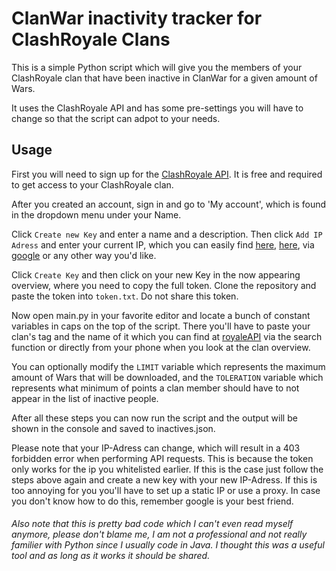 # ClanWar inactivity tracker for ClashRoyale Clans

This is a simple Python script which will give you the members of your ClashRoyale clan that have been inactive in ClanWar for a given amount of Wars.

It uses the ClashRoyale API and has some pre-settings you will have to change so that the script can adpot to your needs.

## Usage

First you will need to sign up for the [ClashRoyale API](https://developer.clashroyale.com/#/register). It is free and required to get access to your ClashRoyale clan.

After you created an account, sign in and go to 'My account', which is found in the dropdown menu under your Name.


Click `Create new Key` and enter a name and a description. Then click `Add IP Adress` and enter your current IP, which you can easily find [here](https://whatismyipaddress.com), [here](https://www.whatismyip.com), via [google](https://www.google.com/search?q=what+is+my+ip) or any other way you'd like.

Click `Create Key` and then click on your new Key in the now appearing overview, where you need to copy the full token. 
Clone the repository and paste the token into `token.txt`. Do not share this token.

Now open main.py in your favorite editor and locate a bunch of constant variables in caps on the top of the script. 
There you'll have to paste your clan's tag and the name of it which you can find at [royaleAPI](https://royaleapi.com/clans) via the search function or directly from your phone when you look at the clan overview.

You can optionally modify the `LIMIT` variable which represents the maximum amount of Wars that will be downloaded, and the `TOLERATION` variable which represents what minimum of points a clan member should have to not appear in the list of inactive people.

After all these steps you can now run the script and the output will be shown in the console and saved to inactives.json. 

Please note that your IP-Adress can change, which will result in a 403 forbidden error when performing API requests. This is because the token only works for the ip you whitelisted earlier. If this is the case just follow the steps above again and create a new key with your new IP-Adress. If this is too annoying for you you'll have to set up a static IP or use a proxy. In case you don't know how to do this, remember google is your best friend.


###### Also note that this is pretty bad code which I can't even read myself anymore, please don't blame me, I am not a professional and not really familier with Python since I usually code in Java. I thought this was a useful tool and as long as it works it should be shared. 